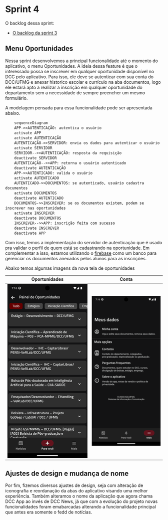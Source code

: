 # Sprint 4

O backlog dessa sprint:

* [O backlog da sprint 3](https://github.com/users/userhv/projects/6)

## Menu Oportunidades

Nessa sprint desenvolvemos a principal funcionalidade até o momento do aplicativo, o menu Oportunidades. A ideia dessa feature é que o interessado possa se inscrever em qualquer oportunidade disponível no DCC pelo aplicativo. Para isso, ele deve se autenticar com sua conta do DCC/UFMG e anexar historico escolar e currículo na aba documentos, logo ele estará apto a realizar a inscrição em qualquer oportunidade do departamento sem a necessidade de sempre preencher um mesmo formulário.

A modelagem pensada para essa funcionalidade pode ser apresentada abaixo.

```mermaid
    sequenceDiagram
    APP->>AUTENTICAÇÃO: autentica o usuário
    activate APP
    activate AUTENTICAÇÃO
    AUTENTICAÇÃO->>SERVIDOR: envia os dados para autenticar o usuário
    activate SERVIDOR
    SERVIDOR-->>AUTENTICAÇÃO: resposta da requisição
    deactivate SERVIDOR
    AUTENTICAÇÃO-->>APP: retorna o usuário autenticado
    deactivate AUTENTICAÇÃO
    APP->>AUTENTICADO: valida o usuário
    activate AUTENTICADO
    AUTENTICADO->>DOCUMENTOS: se autenticado, usuário cadastra documentos
    activate DOCUMENTOS
    deactivate AUTENTICADO
    DOCUMENTOS->>INSCREVER: se os documentos existem, podem se inscrever nas oportunidades
    activate INSCREVER
    deactivate DOCUMENTOS
    INSCREVER-->>APP: inscrição feita com sucesso
    deactivate INSCREVER
	deactivate APP
```

Com isso, temos a implementação do servidor de autenticação que é usado pra validar  o perfil de quem está se cadastrando na oportunidade. Em complementar a isso, estamos utilizando o [firebase](https://firebase.google.com/?hl=pt-br) como um banco para gerenciar os documentos anexados pelos alunos para as inscrições.

Abaixo temos algumas imagens da nova tela de oportunidades

| Oportunidades                            | Conta                                    |
| ---------------------------------------- | ---------------------------------------- |
| ![oportunidades](imgs/oportunidades.png) | ![conta](imgs/conta.png)                 |



## Ajustes de design e mudança de nome

Por fim, fizemos diversos ajustes de design, seja com alteração de iconografia e reordanação da abas do aplicativo visando uma melhor experiência. Também alteramos o nome da aplicação que agora chama DCC App ao invés de DCC News, já que com a evolução do projeto novas funcionalidades foram emabarcadas alterando a funcionalidade principal que antes era somente o fedd de notícias.